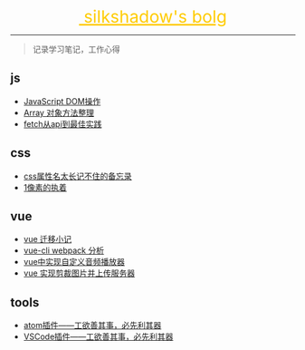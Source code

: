 <p align="center">
  <a href="https://wangyifen.github.io/blog/" style="color:#ffcc00;font-size:30px">
  silkshadow's bolg
  </a>
</p>
<hr/>

> 记录学习笔记，工作心得




## js
- [JavaScript DOM操作](https://github.com/wangyifen/blog/issues/4)
- [Array 对象方法整理](https://github.com/wangyifen/blog/issues/5)
- [fetch从api到最佳实践](https://github.com/wangyifen/blog/issues/8)

## css
- [css属性名太长记不住的备忘录](https://github.com/wangyifen/blog/issues/3)
- [1像素的执着](https://github.com/wangyifen/blog/issues/7)

## vue
- [vue 迁移小记](https://github.com/phoebeCodeSpace/blog/blob/master/migration.md)
- [vue-cli webpack 分析](https://github.com/wangyifen/blog/issues/6)
- [vue中实现自定义音频播放器](https://github.com/wangyifen/blog/issues/22)
- [vue 实现剪裁图片并上传服务器](https://github.com/phoebeCodeSpace/blog/blob/master/vue-croper.md)

## tools
- [atom插件——工欲善其事，必先利其器](https://github.com/wangyifen/blog/issues/2)
- [VSCode插件——工欲善其事，必先利其器](https://github.com/wangyifen/blog/issues/25)
